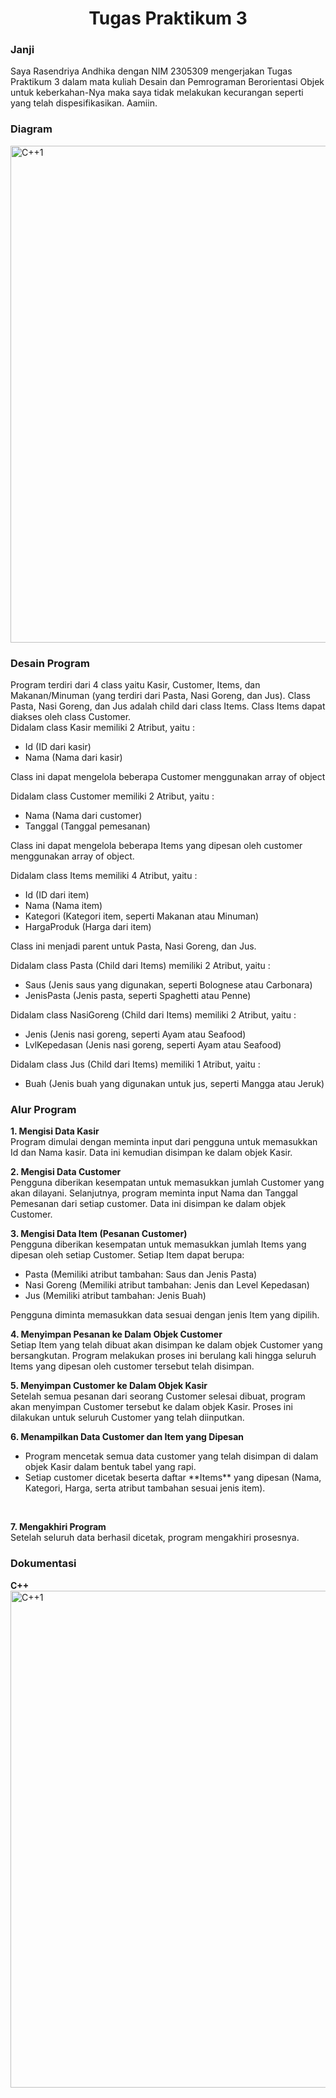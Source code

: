 <h1 align="center">Tugas Praktikum 3</h1>

<h3 align="left">Janji</h3>
Saya Rasendriya Andhika dengan NIM 2305309 mengerjakan Tugas Praktikum 3 dalam mata kuliah Desain dan Pemrograman Berorientasi Objek untuk keberkahan-Nya maka saya tidak melakukan kecurangan seperti yang telah dispesifikasikan. Aamiin.

<h3 align="left">Diagram</h3>
<img width="795" alt="C++1" src="https://github.com/user-attachments/assets/53df5bd2-d401-44ae-a602-30e615907c32" /> <br>


<h3 align="left">Desain Program</h3>
Program terdiri dari 4 class yaitu Kasir, Customer, Items, dan Makanan/Minuman (yang terdiri dari Pasta, Nasi Goreng, dan Jus). Class Pasta, Nasi Goreng, dan Jus adalah child dari class Items. Class Items dapat diakses oleh class Customer.<br>
Didalam class Kasir memiliki 2 Atribut, yaitu :
<ul>
   <li>Id (ID dari kasir)</li>
   <li>Nama (Nama dari kasir)</li>
</ul>
Class ini dapat mengelola beberapa Customer menggunakan array of object <br>

Didalam class Customer memiliki 2 Atribut, yaitu :
<ul>
   <li>Nama (Nama dari customer)</li>
   <li>Tanggal (Tanggal pemesanan)</li>
</ul>
Class ini dapat mengelola beberapa Items yang dipesan oleh customer menggunakan array of object.<br>

Didalam class Items memiliki 4 Atribut, yaitu :
<ul>
   <li>Id (ID dari item)</li>
   <li>Nama (Nama item)</li>
   <li>Kategori (Kategori item, seperti Makanan atau Minuman)</li>
   <li>HargaProduk (Harga dari item)</li>
</ul>
Class ini menjadi parent untuk Pasta, Nasi Goreng, dan Jus.<br>

Didalam class Pasta (Child dari Items) memiliki 2 Atribut, yaitu :
<ul>
   <li>Saus (Jenis saus yang digunakan, seperti Bolognese atau Carbonara)</li>
   <li>JenisPasta (Jenis pasta, seperti Spaghetti atau Penne)</li>
</ul>

Didalam class NasiGoreng (Child dari Items) memiliki 2 Atribut, yaitu :
<ul>
   <li>Jenis (Jenis nasi goreng, seperti Ayam atau Seafood)</li>
   <li>LvlKepedasan (Jenis nasi goreng, seperti Ayam atau Seafood)</li>
</ul>

Didalam class Jus (Child dari Items) memiliki 1 Atribut, yaitu :
<ul>
   <li>Buah (Jenis buah yang digunakan untuk jus, seperti Mangga atau Jeruk)</li>
</ul>

<h3 align="left">Alur Program</h3>
<strong> 1. Mengisi Data Kasir</strong> <br> 
Program dimulai dengan meminta input dari pengguna untuk memasukkan Id dan Nama kasir. Data ini kemudian disimpan ke dalam objek Kasir.<br>

<strong> 2. Mengisi Data Customer</strong> <br> 
Pengguna diberikan kesempatan untuk memasukkan jumlah Customer yang akan dilayani. Selanjutnya, program meminta input Nama dan Tanggal Pemesanan dari setiap customer. Data ini disimpan ke dalam objek Customer.<br>

<strong> 3. Mengisi Data Item (Pesanan Customer)</strong> <br> 
Pengguna diberikan kesempatan untuk memasukkan jumlah Items yang dipesan oleh setiap Customer.
Setiap Item dapat berupa:
<ul>
   <li> Pasta (Memiliki atribut tambahan: Saus dan Jenis Pasta)</li>
   <li> Nasi Goreng (Memiliki atribut tambahan: Jenis dan Level Kepedasan)</li>
  <li> Jus (Memiliki atribut tambahan: Jenis Buah)</li>
</ul>
Pengguna diminta memasukkan data sesuai dengan jenis Item yang dipilih. <br>

<strong> 4. Menyimpan Pesanan ke Dalam Objek Customer</strong> <br> 
Setiap Item yang telah dibuat akan disimpan ke dalam objek Customer yang bersangkutan. Program melakukan proses ini berulang kali hingga seluruh Items yang dipesan oleh customer tersebut telah disimpan. <br>

<strong> 5. Menyimpan Customer ke Dalam Objek Kasir</strong> <br> 
Setelah semua pesanan dari seorang Customer selesai dibuat, program akan menyimpan Customer tersebut ke dalam objek Kasir. Proses ini dilakukan untuk seluruh Customer yang telah diinputkan. <br>

<strong> 6. Menampilkan Data Customer dan Item yang Dipesan</strong>
<ul> 
  <li>Program mencetak semua data customer yang telah disimpan di dalam objek Kasir dalam bentuk tabel yang rapi.</li> 
  <li>Setiap customer dicetak beserta daftar **Items** yang dipesan (Nama, Kategori, Harga, serta atribut tambahan sesuai jenis item).</li>
</ul> 
<br>

<strong> 7. Mengakhiri Program</strong> <br> 
Setelah seluruh data berhasil dicetak, program mengakhiri prosesnya.

<h3 align="left">Dokumentasi</h3>
<strong> C++ </strong> <br>
<img width="795" alt="C++1" src="https://github.com/user-attachments/assets/c7ad533f-744c-4dc0-bc1f-7ec0adb2388f" /> <br>
